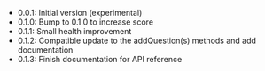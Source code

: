 - 0.0.1: Initial version (experimental)
- 0.1.0: Bump to 0.1.0 to increase score
- 0.1.1: Small health improvement
- 0.1.2: Compatible update to the addQuestion(s) methods and add documentation
- 0.1.3: Finish documentation for API reference